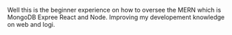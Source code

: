 Well this is the beginner experience on how to oversee the MERN which is MongoDB Expree React and Node. Improving my developement knowledge on web and logi.